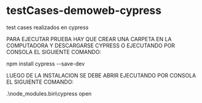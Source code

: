 # testCases-demoweb-cypress
test cases realizados en cypress

PARA EJECUTAR PRUEBA  HAY QUE CREAR UNA CARPETA EN LA COMPUTADORA Y DESCARGARSE CYPRESS O EJECUTANDO POR CONSOLA EL SIGUIENTE COMANDO:

npm install cypress --save-dev

LUEGO DE LA INSTALACION SE DEBE ABRIR EJECUTANDO POR CONSOLA EL SIGUIENTE COMANDO:

.\node_modules\.bin\cypress open

